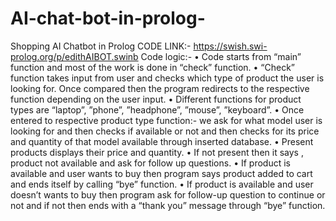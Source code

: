 # AI-chat-bot-in-prolog-
Shopping AI Chatbot in Prolog
CODE LINK:-
https://swish.swi-prolog.org/p/edithAIBOT.swinb
Code logic:-
• Code starts from “main” function and most of the work is done in “check” function.
• “Check” function takes input from user and checks which type of product the user is looking for. Once compared then the program redirects to the respective function depending on the user input.
• Different functions for product types are “laptop”, ”phone”, ”headphone”, ”mouse”, ”keyboard”.
• Once entered to respective product type function:- we ask for what model user is looking for and then checks if available or not and then checks for its price and quantity of that model available through inserted database.
• Present products displays their price and quantity.
• If not present then it says , product not available and ask for follow up questions.
• If product is available and user wants to buy then program says product added to cart and ends itself by calling “bye” function.
• If product is available and user doesn’t wants to buy then program ask for follow-up question to continue or not and if not then ends with a “thank you” message through “bye” function.
